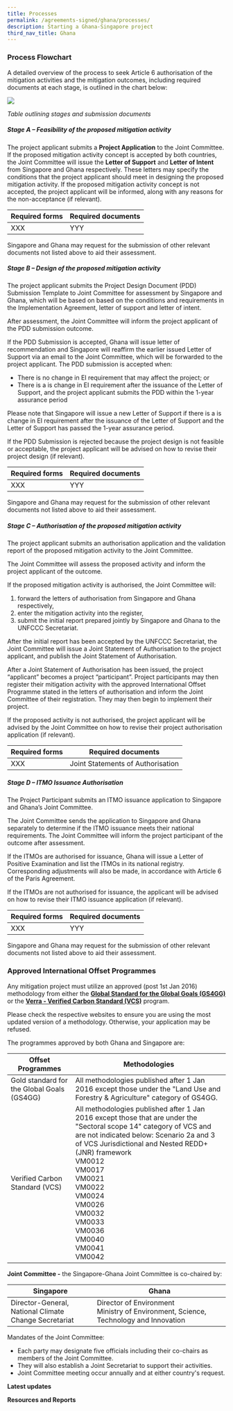 ```yaml
---
title: Processes
permalink: /agreements-signed/ghana/processes/
description: Starting a Ghana-Singapore project
third_nav_title: Ghana
---
```

### Process Flowchart

A detailed overview of the process to seek Article 6 authorisation of the mitigation activities and the mitigation outcomes, including required documents at each stage, is outlined in the chart below:

<img src="https://file.go.gov.sg/project-application-ghana-v2.png">

*Table outlining stages and submission documents*

##### *Stage A – Feasibility of the proposed mitigation activity*

The project applicant submits a **Project Application** to the Joint Committee.
If the proposed mitigation activity concept is accepted by both countries, the Joint
Committee will issue the **Letter of Support** and **Letter of Intent** from Singapore and Ghana
respectively. These letters may specify the conditions that the project applicant should
meet in designing the proposed mitigation activity.
If the proposed mitigation activity concept is not accepted, the project applicant will be
informed, along with any reasons for the non-acceptance (if relevant).

| Required forms | Required documents | 
| -------- | -------- | 
| XXX     | YYY     |

Singapore and Ghana may request for the submission of other relevant documents not
listed above to aid their assessment.

##### _Stage B – Design of the proposed mitigation activity_

The project applicant submits the Project Design Document (PDD) Submission Template to
Joint Committee for assessment by Singapore and Ghana, which will be based on based on
the conditions and requirements in the Implementation Agreement, letter of support and letter of intent.

After assessment, the Joint Committee will inform the project applicant of the PDD
submission outcome.

If the PDD Submission is accepted, Ghana will issue letter of recommendation and
Singapore will reaffirm the earlier issued Letter of Support via an email to the Joint
Committee, which will be forwarded to the project applicant. The PDD submission is
accepted when:
* There is no change in EI requirement that may affect the project; or
* There is a is change in EI requirement after the issuance of the Letter of Support,
and the project applicant submits the PDD within the 1-year assurance period

Please note that Singapore will issue a new Letter of Support if there is a is change in EI
requirement after the issuance of the Letter of Support and the Letter of Support has
passed the 1-year assurance period.

If the PDD Submission is rejected because the project design is not feasible or acceptable,
the project applicant will be advised on how to revise their project design (if relevant).

| Required forms | Required documents | 
| -------- | -------- | 
| XXX     | YYY     |

Singapore and Ghana may request for the submission of other relevant documents not
listed above to aid their assessment.



##### _Stage C – Authorisation of the proposed mitigation activity_

The project applicant submits an authorisation application and the validation report of the
proposed mitigation activity to the Joint Committee.

The Joint Committee will assess the proposed activity and inform the project applicant of
the outcome.

If the proposed mitigation activity is authorised, the Joint Committee will:
1) forward the letters of authorisation from Singapore and Ghana respectively,
2) enter the mitigation activity into the register,
3) submit the initial report prepared jointly by Singapore and Ghana to the UNFCCC
Secretariat.

After the initial report has been accepted by the UNFCCC Secretariat, the Joint Committee
will issue a Joint Statement of Authorisation to the project applicant, and publish the Joint
Statement of Authorisation.

After a Joint Statement of Authorisation has been issued, the project “applicant” becomes
a project “participant”. Project participants may then register their mitigation activity with the approved International Offset Programme stated in the letters of authorisation and
inform the Joint Committee of their registration. They may then begin to implement their
project.

If the proposed activity is not authorised, the project applicant will be advised by the Joint
Committee on how to revise their project authorisation application (if relevant).

| Required forms | Required documents | 
| -------- | -------- | 
| XXX     | Joint Statements of Authorisation |

##### _Stage D – ITMO Issuance Authorisation_

The Project Participant submits an ITMO issuance application to Singapore and Ghana’s
Joint Committee.

The Joint Committee sends the application to Singapore and Ghana separately to
determine if the ITMO issuance meets their national requirements. The Joint Committee
will inform the project participant of the outcome after assessment.

If the ITMOs are authorised for issuance, Ghana will issue a Letter of Positive Examination
and list the ITMOs in its national registry. Corresponding adjustments will also be made, in
accordance with Article 6 of the Paris Agreement.

If the ITMOs are not authorised for issuance, the applicant will be advised on how to
revise their ITMO issuance application (if relevant).


| Required forms | Required documents | 
| -------- | -------- | 
| XXX     | YYY     |

Singapore and Ghana may request for the submission of other relevant documents not
listed above to aid their assessment.


### Approved International Offset Programmes

Any mitigation project must utilize an approved (post 1st Jan 2016) methodology from either the [**Global Standard for the Global Goals (GS4GG)**](/https://globalgoals.goldstandard.org/gold-standard-previous-gs4gg/) or the [**Verra - Verified Carbon Standard (VCS)**](/https://verra.org/) program.

Please check the respective websites to ensure you are using the most updated version of a methodology. Otherwise, your application may be refused.

The programmes approved by both Ghana and Singapore are:

| Offset Programmes | Methodologies | 
| -------- | -------- | 
| Gold standard for the Global Goals (GS4GG)   |All methodologies published after 1 Jan 2016 except those under the "Land Use and Forestry &amp; Agriculture" category of GS4GG. |
|Verified Carbon Standard (VCS)|All methodologies published after 1 Jan 2016 except those that are under the "Sectoral scope 14" category of VCS and are not indicated below: Scenario 2a and 3 of VCS Jurisdictional and Nested REDD+ (JNR) framework <br> VM0012 <br> VM0017 <br> VM0021 <br> VM0022 <br> VM0024 <br> VM0026 <br> VM0032 <br> VM0033 <br> VM0036 <br> VM0040 <br> VM0041 <br> VM0042|


**Joint Committee -** the Singapore-Ghana Joint Committee is co-chaired by:

| Singapore | Ghana |
| -------- | -------- | 
| Director-General, <br> National Climate Change Secretariat | Director of Environment <br> Ministry of Environment, Science, Technology and Innovation |

Mandates of the Joint Committee:
* Each party may designate five officials including their co-chairs as members of the Joint Committee. 
* They will also establish a Joint Secretariat to support their activities.
* Joint Committee meeting occur annually and at either country's request.


**Latest updates**


**Resources and Reports**